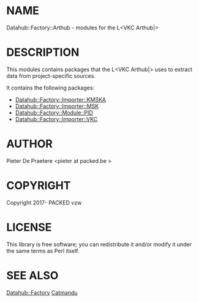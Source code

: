 # NAME

Datahub::Factory::Arthub - modules for the L<VKC Arthub|>

# DESCRIPTION

This modules contains packages that the L<VKC Arthub|> uses to extract data from project-specific sources.

It contains the following packages:

- [Datahub::Factory::Importer::KMSKA](https://metacpan.org/pod/Datahub::Factory::Importer::KMSKA)
- [Datahub::Factory::Importer::MSK](https://metacpan.org/pod/Datahub::Factory::Importer::MSK)
- [Datahub::Factory::Module::PID](https://metacpan.org/pod/Datahub::Factory::Module::PID)
- [Datahub::Factory::Importer::VKC](https://metacpan.org/pod/Datahub::Factory::Importer::VKC)

# AUTHOR

Pieter De Praetere &lt;pieter at packed.be >

# COPYRIGHT

Copyright 2017- PACKED vzw

# LICENSE

This library is free software; you can redistribute it and/or modify
it under the same terms as Perl itself.

# SEE ALSO

[Datahub::Factory](https://metacpan.org/pod/Datahub::Factory)
[Catmandu](https://metacpan.org/pod/Catmandu)
